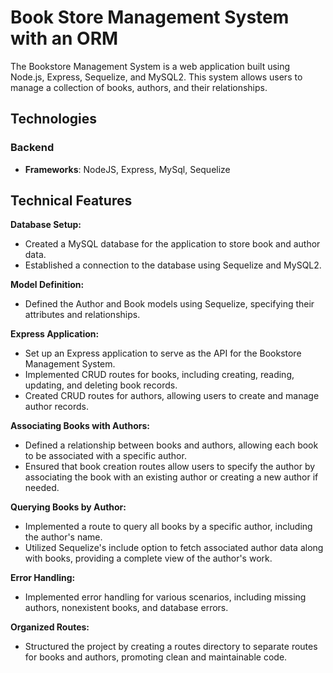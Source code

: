# Book Store Management System with an ORM
The Bookstore Management System is a web application built using Node.js, Express, Sequelize, and MySQL2. This system allows users to manage a collection of books, authors, and their relationships.

## Technologies

### Backend
* **Frameworks**: NodeJS, Express, MySql, Sequelize

## Technical Features

**Database Setup:**
- Created a MySQL database for the application to store book and author data.
- Established a connection to the database using Sequelize and MySQL2.

**Model Definition:**
- Defined the Author and Book models using Sequelize, specifying their attributes and relationships.

**Express Application:**
- Set up an Express application to serve as the API for the Bookstore Management System.
- Implemented CRUD routes for books, including creating, reading, updating, and deleting book records.
- Created CRUD routes for authors, allowing users to create and manage author records.

**Associating Books with Authors:**
- Defined a relationship between books and authors, allowing each book to be associated with a specific author.
- Ensured that book creation routes allow users to specify the author by associating the book with an existing author or creating a new author if needed.

**Querying Books by Author:**
- Implemented a route to query all books by a specific author, including the author's name.
- Utilized Sequelize's include option to fetch associated author data along with books, providing a complete view of the author's work.

**Error Handling:**
- Implemented error handling for various scenarios, including missing authors, nonexistent books, and database errors.

**Organized Routes:**
- Structured the project by creating a routes directory to separate routes for books and authors, promoting clean and maintainable code.

